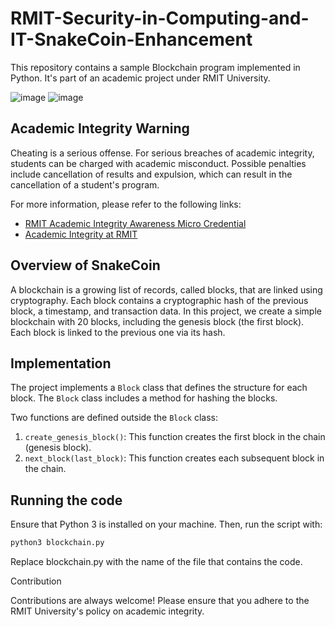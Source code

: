 # RMIT-Security-in-Computing-and-IT-SnakeCoin-Enhancement
This repository contains a sample Blockchain program implemented in Python. It's part of an academic project under RMIT University.

![image](https://user-images.githubusercontent.com/79836947/160737604-273c62fd-1503-4ce6-a292-a351665cc2e1.png#gh-dark-mode-only)
![image](https://user-images.githubusercontent.com/79836947/160738358-eaa88731-2a44-4004-ab9a-3d83a2268742.png#gh-light-mode-only)

## Academic Integrity Warning

Cheating is a serious offense. For serious breaches of academic integrity, students can be charged with academic misconduct. Possible penalties include cancellation of results and expulsion, which can result in the cancellation of a student's program.

For more information, please refer to the following links:
 
 - [RMIT Academic Integrity Awareness Micro Credential](https://www.rmit.edu.au/study-with-us/levels-of-study/short-courses/academic-integrity-awareness)
 - [Academic Integrity at RMIT](https://www.rmit.edu.au/students/my-course/assessment-results/academic-integrity)

## Overview of SnakeCoin

A blockchain is a growing list of records, called blocks, that are linked using cryptography. Each block contains a cryptographic hash of the previous block, a timestamp, and transaction data. In this project, we create a simple blockchain with 20 blocks, including the genesis block (the first block). Each block is linked to the previous one via its hash.

## Implementation

The project implements a `Block` class that defines the structure for each block. The `Block` class includes a method for hashing the blocks.

Two functions are defined outside the `Block` class:

1. `create_genesis_block()`: This function creates the first block in the chain (genesis block).
2. `next_block(last_block)`: This function creates each subsequent block in the chain.

## Running the code

Ensure that Python 3 is installed on your machine. Then, run the script with:

```bash
python3 blockchain.py
```
Replace blockchain.py with the name of the file that contains the code.

Contribution

Contributions are always welcome! Please ensure that you adhere to the RMIT University's policy on academic integrity.
